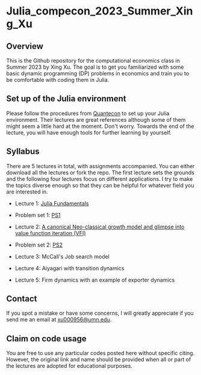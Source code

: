 # Julia_compecon_2023_Summer_Xing_Xu
## Overview
 This is the Github repository for the computational economics class in Summer 2023 by Xing Xu. The goal is to get you familiarized with some basic dynamic programming (DP) problems in economics and train you to be comfortable with coding them in Julia. 

## Set up of the Julia environment

Please follow the procedures from [Quantecon](https://julia.quantecon.org/getting_started_julia/getting_started.html#) to set up your Julia environment. Their lectures are great references although some of them might seem a little hard at the moment. Don't worry. Towards the end of the lecture, you will have enough tools for further learning by yourself.


## Syllabus

There are 5 lectures in total, with assignments accompanied. You can either download all the lectures or fork the repo. The first lecture sets the grounds and the following four lectures focus on different applications. I try to make the topics diverse enough so that they can be helpful for whatever field you are interested in.

* Lecture 1: [Julia Fundamentals](Julia_Lec_1_Compecon_Xing_Xu.ipynb)

* Problem set 1: [PS1](Julia_PS_1_Compecon_Xing_Xu.ipynb)

* Lecture 2: [A canonical Neo-classical growth model and glimpse into value function iteration (VFI)](Julia_Lec_2_Compecon_Xing_Xu.ipynb)

* Problem set 2: [PS2](Julia_PS_2_Compecon_Xing_Xu.ipynb)
  
* Lecture 3: McCall's Job search model

* Lecture 4: Aiyagari with transition dynamics

* Lecture 5: Firm dynamics with an example of exporter dynamics

## Contact
If you spot a mistake or have some concerns, I will greatly appreciate if you send me an email at xu000956@umn.edu.

## Claim on code usage

You are free to use any particular codes posted here without specific citing. However, the original link and name should be provided when all or part of the lectures are adopted for educational purposes. 

